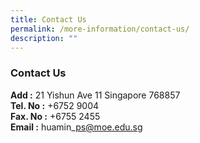 ```yaml
---
title: Contact Us
permalink: /more-information/contact-us/
description: ""
---
```

### **Contact Us**

**Add :** 21 Yishun Ave 11 Singapore 768857  
**Tel. No :** +6752 9004  
**Fax. No :** +6755 2455  
**Email :** huamin\_ps@moe.edu.sg